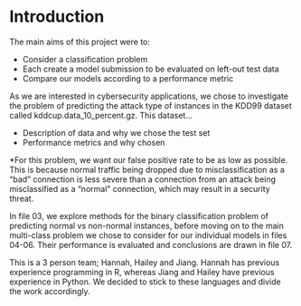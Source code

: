 # Introduction

The main aims of this project were to:

* Consider a classification problem
* Each create a model submission to be evaluated on left-out test data
* Compare our models according to a performance metric

As we are interested in cybersecurity applications, we chose to investigate the problem of predicting the attack type of instances in the KDD99 dataset called kddcup.data_10_percent.gz. This dataset...

* Description of data and why we chose the test set
* Performance metrics and why chosen

*For this problem, we want our false positive rate to be as low as possible. This is because normal traffic being dropped due to misclassification as a “bad” connection is less severe than a connection from an attack being misclassified as a “normal” connection, which may result in a security threat. 

In file 03, we explore methods for the binary classification problem of predicting normal vs non-normal instances, before moving on to the main multi-class problem we chose to consider for our individual models in files 04-06. Their performance is evaluated and conclusions are drawn in file 07.


This is a 3 person team; Hannah, Hailey and Jiang. Hannah has previous experience programming in R, whereas Jiang and Hailey have previous experience in Python. We decided to stick to these languages and divide the work accordingly. 
